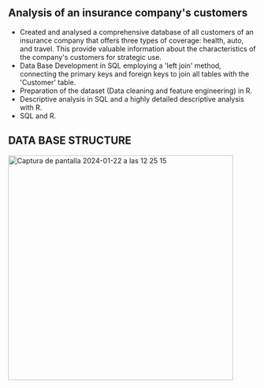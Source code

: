 ## Analysis of an insurance company's customers

* Created and analysed a comprehensive database of all customers of an insurance company that offers three types of coverage: health, auto, and travel. This provide valuable information about the characteristics of the company's customers for strategic use.
* Data Base Development in SQL employing a 'left join' method, connecting the primary keys and foreign keys to join all tables with the 'Customer' table.
* Preparation of the dataset (Data cleaning and feature engineering) in R.
* Descriptive analysis in SQL and a highly detailed descriptive analysis with R.
* SQL and R.

## DATA BASE STRUCTURE

<img width="456" alt="Captura de pantalla 2024-01-22 a las 12 25 15" src="https://github.com/jaimerd43/Insurance-Company-/assets/146437599/5ecf8ef2-c0ac-44c4-988b-4c8d90e4a19f">
